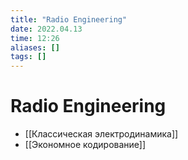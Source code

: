 ```yaml
---
title: "Radio Engineering"
date: 2022.04.13
time: 12:26
aliases: []
tags: []
---
```


# Radio Engineering

- [[Классическая электродинамика]]
- [[Экономное кодирование]]
